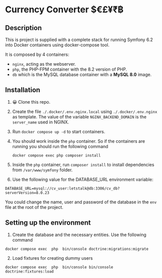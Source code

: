 # Currency Converter $€£¥₹฿

## Description

This is project is supplied with a complete stack for running Symfony 6.2 into Docker containers using docker-compose tool.

It is composed by 4 containers:

- `nginx`, acting as the webserver.
- `php`, the PHP-FPM container with the 8.2 version of PHP.
- `db` which is the MySQL database container with a **MySQL 8.0** image.

## Installation

1. 😀 Clone this repo.

2. Create the file `./.docker/.env.nginx.local` using `./.docker/.env.nginx` as template. The value of the variable `NGINX_BACKEND_DOMAIN` is the `server_name` used in NGINX.

3. Run `docker compose up -d` to start containers.

4. You should work inside the `php` container. So if the containers are running you should run the following command
    ```
   docker compose exec php composer install
   ```

5. Inside the `php` container, run `composer install` to install dependencies from `/var/www/symfony` folder.

6. Use the following value for the DATABASE_URL environment variable:

```
DATABASE_URL=mysql://cv_user:letstalk@db:3306/cv_db?serverVersion=8.0.23
```

You could change the name, user and password of the database in the `env` file at the root of the project.

## Setting up the environment

1. Create the database and the necessary entities. Use the following command

```
docker compose exec  php  bin/console doctrine:migrations:migrate
```

2. Load fixtures for creating dummy users
```
docker compose exec  php  bin/console bin/console doctrine:fixtures:load
```
